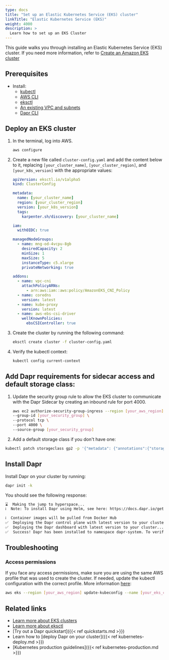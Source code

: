 ```yaml
---
type: docs
title: "Set up an Elastic Kubernetes Service (EKS) cluster"
linkTitle: "Elastic Kubernetes Service (EKS)"
weight: 4000
description: >
  Learn how to set up an EKS Cluster
---
```


This guide walks you through installing an Elastic Kubernetes Service (EKS) cluster. If you need more information, refer to [Create an Amazon EKS cluster](https://docs.aws.amazon.com/eks/latest/userguide/create-cluster.html)

## Prerequisites

- Install:
   - [kubectl](https://kubernetes.io/docs/tasks/tools/)
   - [AWS CLI](https://aws.amazon.com/cli/)
   - [eksctl](https://eksctl.io/)
   - [An existing VPC and subnets](https://docs.aws.amazon.com/eks/latest/userguide/network_reqs.html)
   - [Dapr CLI](https://docs.dapr.io/getting-started/install-dapr-cli/)

## Deploy an EKS cluster

1. In the terminal, log into AWS.

   ```bash
   aws configure
   ```

1. Create a new file called `cluster-config.yaml` and add the content below to it, replacing `[your_cluster_name]`, `[your_cluster_region]`, and `[your_k8s_version]` with the appropriate values:

    ```yaml
    apiVersion: eksctl.io/v1alpha5
    kind: ClusterConfig
    
    metadata:
      name: [your_cluster_name]
      region: [your_cluster_region]
      version: [your_k8s_version]
      tags:
        karpenter.sh/discovery: [your_cluster_name]
    
    iam:
      withOIDC: true
    
    managedNodeGroups:
      - name: mng-od-4vcpu-8gb
        desiredCapacity: 2
        minSize: 1
        maxSize: 5
        instanceType: c5.xlarge
        privateNetworking: true
    
    addons:
      - name: vpc-cni 
        attachPolicyARNs:
          - arn:aws:iam::aws:policy/AmazonEKS_CNI_Policy
      - name: coredns
        version: latest 
      - name: kube-proxy
        version: latest
      - name: aws-ebs-csi-driver
        wellKnownPolicies: 
          ebsCSIController: true
    ```

1. Create the cluster by running the following command:

   ```bash
   eksctl create cluster -f cluster-config.yaml
   ```
   
1. Verify the kubectl context:

   ```bash
   kubectl config current-context
   ```

## Add Dapr requirements for sidecar access and default storage class:

1. Update the security group rule to allow the EKS cluster to communicate with the Dapr Sidecar by creating an inbound rule for port 4000.

   ```bash
   aws ec2 authorize-security-group-ingress --region [your_aws_region] \
   --group-id [your_security_group] \
   --protocol tcp \
   --port 4000 \
   --source-group [your_security_group]
   ```

2. Add a default storage class if you don't have one: 

  ```bash
  kubectl patch storageclass gp2 -p '{"metadata": {"annotations":{"storageclass.kubernetes.io/is-default-class":"true"}}}'
  ```

## Install Dapr

Install Dapr on your cluster by running:

```bash
dapr init -k
```

You should see the following response:

```bash
⌛  Making the jump to hyperspace...
ℹ️  Note: To install Dapr using Helm, see here: https://docs.dapr.io/getting-started/install-dapr-kubernetes/#install-with-helm-advanced

ℹ️  Container images will be pulled from Docker Hub
✅  Deploying the Dapr control plane with latest version to your cluster...
✅  Deploying the Dapr dashboard with latest version to your cluster...
✅  Success! Dapr has been installed to namespace dapr-system. To verify, run `dapr status -k' in your terminal. To get started, go here: https://docs.dapr.io/getting-started
```

## Troubleshooting

### Access permissions

If you face any access permissions, make sure you are using the same AWS profile that was used to create the cluster. If needed, update the kubectl configuration with the correct profile. More information [here](https://repost.aws/knowledge-center/eks-api-server-unauthorized-error):

```bash
aws eks --region [your_aws_region] update-kubeconfig --name [your_eks_cluster_name] --profile [your_profile_name]
```

## Related links

- [Learn more about EKS clusters](https://docs.aws.amazon.com/eks/latest/userguide/clusters.html)
- [Learn more about eksctl](https://eksctl.io/getting-started/)
- [Try out a Dapr quickstart]({{< ref quickstarts.md >}})
- Learn how to [deploy Dapr on your cluster]({{< ref kubernetes-deploy.md >}})
- [Kubernetes production guidelines]({{< ref kubernetes-production.md >}})
